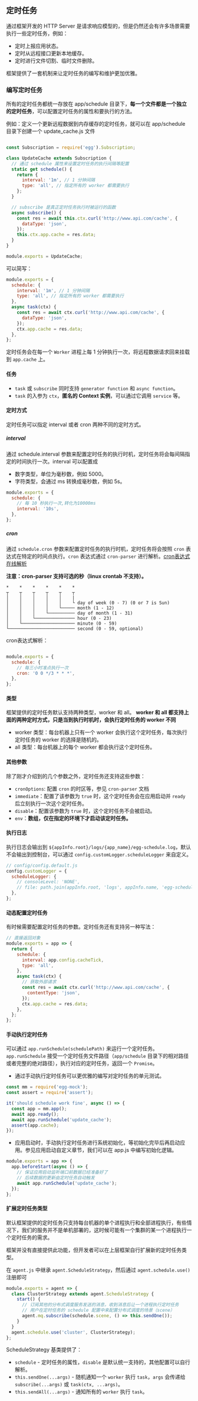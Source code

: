 ## 定时任务

通过框架开发的 HTTP Server 是请求响应模型的，但是仍然还会有许多场景需要执行一些定时任务，例如：

- 定时上报应用状态。
- 定时从远程接口更新本地缓存。
- 定时进行文件切割、临时文件删除。

框架提供了一套机制来让定时任务的编写和维护更加优雅。

### 编写定时任务

所有的定时任务都统一存放在 app/schedule 目录下，**每一个文件都是一个独立的定时任务**，可以配置定时任务的属性和要执行的方法。

例如：定义一个更新远程数据到内存缓存的定时任务，就可以在 app/schedule 目录下创建一个 update_cache.js 文件

```javascript

const Subscription = require('egg').Subscription;

class UpdateCache extends Subscription {
  // 通过 schedule 属性来设置定时任务的执行间隔等配置
  static get schedule() {
    return {
      interval: '1m', // 1 分钟间隔
      type: 'all', // 指定所有的 worker 都需要执行
    };
  }

  // subscribe 是真正定时任务执行时被运行的函数
  async subscribe() {
    const res = await this.ctx.curl('http://www.api.com/cache', {
      dataType: 'json',
    });
    this.ctx.app.cache = res.data;
  }
}

module.exports = UpdateCache;
```

可以简写：

```javascript
module.exports = {
  schedule: {
    interval: '1m', // 1 分钟间隔
    type: 'all', // 指定所有的 worker 都需要执行
  },
  async task(ctx) {
    const res = await ctx.curl('http://www.api.com/cache', {
      dataType: 'json',
    });
    ctx.app.cache = res.data;
  },
};
```

定时任务会在每一个 `Worker` 进程上每 1 分钟执行一次，将远程数据请求回来挂载到 `app.cache` 上。

#### 任务

- `task` 或 `subscribe` 同时支持 `generator function` 和 `async function`。
- `task` 的入参为 `ctx`，**匿名的 Context 实例**，可以通过它调用 `service` 等。


#### 定时方式

定时任务可以指定 interval 或者 cron 两种不同的定时方式。

##### interval

通过 schedule.interval 参数来配置定时任务的执行时机，定时任务将会每间隔指定的时间执行一次。interval 可以配置成

- 数字类型，单位为毫秒数，例如 5000。
- 字符类型，会通过 ms 转换成毫秒数，例如 5s。

```javascript
module.exports = {
  schedule: {
    // 每 10 秒执行一次,转化为10000ms
    interval: '10s',
  },
};

```


##### cron

通过 `schedule.cron` 参数来配置定时任务的执行时机，定时任务将会按照 `cron` 表达式在特定的时间点执行。`cron` 表达式通过 `cron-parser` 进行解析。[cron表达式在线解析](https://qqe2.com/cron)


**注意：cron-parser 支持可选的秒（linux crontab 不支持）。**

```text
*    *    *    *    *    *
┬    ┬    ┬    ┬    ┬    ┬
│    │    │    │    │    |
│    │    │    │    │    └ day of week (0 - 7) (0 or 7 is Sun)
│    │    │    │    └───── month (1 - 12)
│    │    │    └────────── day of month (1 - 31)
│    │    └─────────────── hour (0 - 23)
│    └──────────────────── minute (0 - 59)
└───────────────────────── second (0 - 59, optional)

```

cron表达式解析：

```javascript

module.exports = {
  schedule: {
    // 每三小时准点执行一次
    cron: '0 0 */3 * * *',
  },
};

```

#### 类型

框架提供的定时任务默认支持两种类型，worker 和 all。
**worker 和 all 都支持上面的两种定时方式，只是当到执行时机时，会执行定时任务的 worker 不同**

- worker 类型：每台机器上只有一个 worker 会执行这个定时任务，每次执行定时任务的 worker 的选择是随机的。
- all 类型：每台机器上的每个 worker 都会执行这个定时任务。


#### 其他参数

除了刚才介绍到的几个参数之外，定时任务还支持这些参数：

- `cronOptions`: 配置 `cron` 的时区等，参见 `cron-parser` 文档
- `immediate`：配置了该参数为 `true` 时，这个定时任务会在应用启动并 `ready` 后立刻执行一次这个定时任务。
- `disable`：配置该参数为 `true` 时，这个定时任务不会被启动。
- `env`：**数组，仅在指定的环境下才启动该定时任务。**

#### 执行日志

执行日志会输出到 `${appInfo.root}/logs/{app_name}/egg-schedule.log`，默认不会输出到控制台，可以通过 `config.customLogger.scheduleLogger` 来自定义。

```javascript
// config/config.default.js
config.customLogger = {
  scheduleLogger: {
    // consoleLevel: 'NONE',
    // file: path.join(appInfo.root, 'logs', appInfo.name, 'egg-schedule.log'),
  },
};

```


#### 动态配置定时任务

有时候需要配置定时任务的参数。定时任务还有支持另一种写法：

```javascript
// 直接返回对象
module.exports = app => {
  return {
    schedule: {
      interval: app.config.cacheTick,
      type: 'all',
    },
    async task(ctx) {
      // 获取外部请求
      const res = await ctx.curl('http://www.api.com/cache', {
        contentType: 'json',
      });
      ctx.app.cache = res.data;
    },
  };
};

```

#### 手动执行定时任务

可以通过 `app.runSchedule(schedulePath)` 来运行一个定时任务。`app.runSchedule` 接受一个定时任务文件路径（`app/schedule` 目录下的相对路径或者完整的绝对路径），执行对应的定时任务，返回一个 `Promise`。

- 通过手动执行定时任务可以更优雅的编写对定时任务的单元测试。

```javascript
const mm = require('egg-mock');
const assert = require('assert');

it('should schedule work fine', async () => {
  const app = mm.app();
  await app.ready();
  await app.runSchedule('update_cache');
  assert(app.cache);
});
```

- 应用启动时，手动执行定时任务进行系统初始化，等初始化完毕后再启动应用。参见应用启动自定义章节，我们可以在 app.js 中编写初始化逻辑。

```javascript
module.exports = app => {
  app.beforeStart(async () => {
    // 保证应用启动监听端口前数据已经准备好了
    // 后续数据的更新由定时任务自动触发
    await app.runSchedule('update_cache');
  });
};
```

#### 扩展定时任务类型

默认框架提供的定时任务只支持每台机器的单个进程执行和全部进程执行，有些情况下，我们的服务并不是单机部署的，这时候可能有一个集群的某一个进程执行一个定时任务的需求。

框架并没有直接提供此功能，但开发者可以在上层框架自行扩展新的定时任务类型。

在 `agent.js` 中继承 `agent.ScheduleStrategy`，然后通过 `agent.schedule.use()` 注册即可

```javascript
module.exports = agent => {
  class ClusterStrategy extends agent.ScheduleStrategy {
    start() {
      // 订阅其他的分布式调度服务发送的消息，收到消息后让一个进程执行定时任务
      // 用户在定时任务的 schedule 配置中来配置分布式调度的场景（scene）
      agent.mq.subscribe(schedule.scene, () => this.sendOne());
    }
  }
  agent.schedule.use('cluster', ClusterStrategy);
};
```

ScheduleStrategy 基类提供了：

- `schedule` - 定时任务的属性，`disable` 是默认统一支持的，其他配置可以自行解析。
- `this.sendOne(...args)` - 随机通知一个 `worker` 执行 `task`，`args` 会传递给 `subscribe(...args)` 或 `task(ctx, ...args)`。
- `this.sendAll(...args)` - 通知所有的 `worker` 执行 `task`。